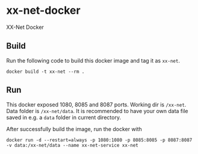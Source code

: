 # xx-net-docker
XX-Net Docker

## Build

Run the following code to build this docker image and tag it as `xx-net`.

``` shell
docker build -t xx-net --rm .
```

## Run

This docker exposed 1080, 8085 and 8087 ports. Working dir is `/xx-net`. Data folder is `/xx-net/data`.
It is recommended to have your own data file saved in e.g. a `data` folder in current directory.

After successfully build the image, run the docker with

``` shell
docker run -d --restart=always -p 1080:1080 -p 8085:8085 -p 8087:8087 -v data:/xx-net/data --name xx-net-service xx-net
```
